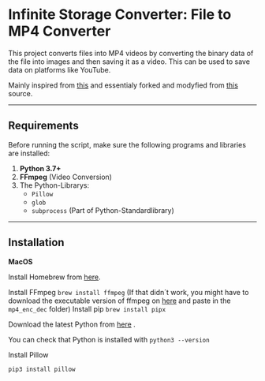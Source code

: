 # Infinite Storage Converter: File to MP4 Converter

This project converts files into MP4 videos by converting the binary data of the file into images and then saving it as a video. This can be used to save data on platforms like YouTube.

Mainly inspired from [this](https://github.com/DvorakDwarf/Infinite-Storage-Glitch) and essentialy forked and modyfied from [this](https://github.com/Rohit10701/infinite-storage-glitch) source.

---

## Requirements

Before running the script, make sure the following programs and libraries are installed:

1. **Python 3.7+**
2. **FFmpeg** (Video Conversion)
3. The Python-Librarys:
   - `Pillow`
   - `glob`
   - `subprocess` (Part of Python-Standardlibrary)

---

## Installation

   **MacOS**

Install Homebrew from [here](https://brew.sh).
	
Install FFmpeg 
	`brew install ffmpeg`
(If that didn´t work, you might have to download the executable version of ffmpeg on [here](https://www.ffmpeg.org) and paste in the `mp4_enc_dec` folder)
Install pip
	`brew install pipx`
	

Download the latest Python from [here](https://www.python.org) .

You can check that Python is installed with
`python3 --version`

Install Pillow
   
`pip3 install pillow`











